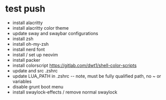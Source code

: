 # test push

* install alacritty
* install alacritty color theme
* update sway and swaybar configurations
* install zsh
* install oh-my-zsh
* install nerd font
* install / set up neovim
* install packer
* install colorscript https://gitlab.com/dwt1/shell-color-scripts
* update and src .zshrc
* update LUA_PATH in .zshrc -- note, must be fully qualified path, no ~ or variables
* disable grunt boot menu
* install swaylock-effects / remove normal swaylock

